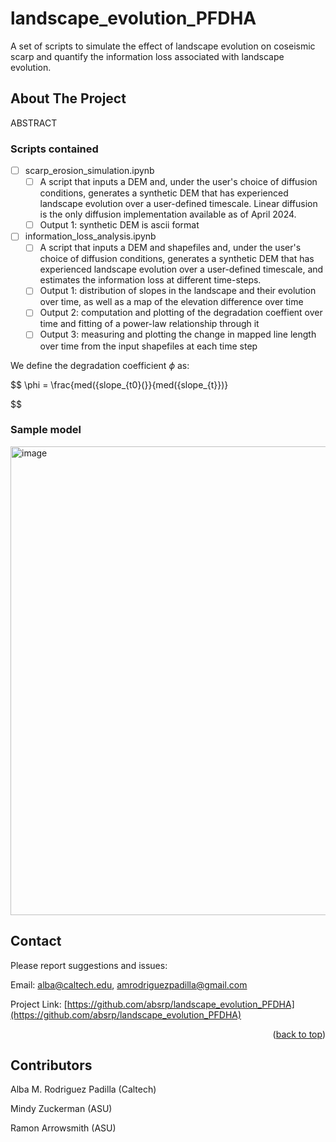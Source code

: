 # landscape_evolution_PFDHA
A set of scripts to simulate the effect of landscape evolution on coseismic scarp and quantify the information loss associated with landscape evolution.

<!-- ABOUT THE PROJECT -->
## About The Project
ABSTRACT

<!-- ROADMAP -->
### Scripts contained

- [ ] scarp_erosion_simulation.ipynb
    - [ ] A script that inputs a DEM and, under the user's choice of diffusion conditions, generates a synthetic DEM that has experienced landscape evolution over a  user-defined timescale. Linear diffusion is the only diffusion implementation available as of April 2024. 
    - [ ] Output 1: synthetic DEM is ascii format

- [ ] information_loss_analysis.ipynb
    - [ ] A script that inputs a DEM and shapefiles and, under the user's choice of diffusion conditions, generates a synthetic DEM that has experienced landscape evolution over a user-defined timescale, and estimates the information loss at different time-steps.
    - [ ] Output 1: distribution of slopes in the landscape and their evolution over time, as well as a map of the elevation difference over time
    - [ ] Output 2: computation and plotting of the degradation coeffient over time and fitting of a power-law relationship through it
    - [ ] Output 3: measuring and plotting the change in mapped line length over time from the input shapefiles at each time step

We define the degradation coefficient $\phi$ as:

$$
\phi = \frac{med({slope_{t0}(}}{med({slope_{t}})}

$$

### Sample model 
<img width="750" alt="image" src="https://github.com/absrp/landscape_evolution_PFDHA/assets/52015046/14b1f8a2-c968-404a-94a0-fea9b46c54cd">


<!-- CONTACT -->
## Contact

Please report suggestions and issues:

Email: alba@caltech.edu, amrodriguezpadilla@gmail.com

Project Link: [https://github.com/absrp/landscape_evolution_PFDHA](https://github.com/absrp/landscape_evolution_PFDHA)

<p align="right">(<a href="#readme-top">back to top</a>)</p>

<!-- CONTRIBUTORS -->
## Contributors

Alba M. Rodriguez Padilla (Caltech)

Mindy Zuckerman (ASU)

Ramon Arrowsmith (ASU)
